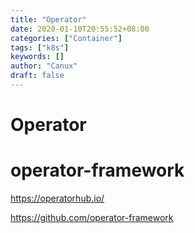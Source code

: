 ```yaml
---
title: "Operator"
date: 2020-01-10T20:55:52+08:00
categories: ["Container"]
tags: ["k8s"]
keywords: []
author: "Canux"
draft: false
---
```


# Operator

# operator-framework

<https://operatorhub.io/>

<https://github.com/operator-framework>

